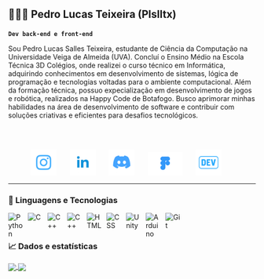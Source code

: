 ## 👨🏻‍💻 Pedro Lucas Teixeira (Plslltx)

**`Dev back-end e front-end`**


Sou Pedro Lucas Salles Teixeira, estudante de Ciência da Computação na Universidade Veiga de Almeida (UVA). Concluí o Ensino Médio na Escola Técnica 3D Colégios, onde realizei o curso técnico em Informática, adquirindo conhecimentos em desenvolvimento de sistemas, lógica de programação e tecnologias voltadas para o ambiente computacional. Além da formação técnica, possuo expecialização em desenvolvimento de jogos e robótica, realizados na Happy Code de Botafogo. Busco aprimorar minhas habilidades na área de desenvolvimento de software e contribuir com soluções criativas e eficientes para desafios tecnológicos.

<br/>
<br/>

<!-- Social icons section -->
<p align="center"> 
  <!--Instagram-->
  <a href="https://instagram.com/p.lzinn"><img width="52px" alt="Instagram" title="Instagram" src="https://github.com/Plslltx/Plslltx/blob/740b5c044ef85772f2755ecd1d7287e3d52caf8b/Icons%20portfolio/Instagram.png"/></a>
  &#8287;&#8287;&#8287;&#8287;&#8287;
  <!--LinkedIn-->
  <a href="https://www.linkedin.com/in/pedro-lucas-teixeira-777a29320/?skipRedirect=true"><img width="52px" alt="LinkedIn" title="LinkedIn" src="https://github.com/Plslltx/Plslltx/blob/740b5c044ef85772f2755ecd1d7287e3d52caf8b/Icons%20portfolio/Linkedin.png"/></a>
  &#8287;&#8287;&#8287;&#8287;&#8287; 
  <!--Discord-->
  <a href="https://discord.com/users/p3droluk45"><img width="52px" alt="Discord" title="Discord" src="https://github.com/Plslltx/Plslltx/blob/740b5c044ef85772f2755ecd1d7287e3d52caf8b/Icons%20portfolio/Discord.png"/></a>
  &#8287;&#8287;&#8287;&#8287;&#8287; 
  <!--figma-->
  <a href="https://www.figma.com/files/team/1533682264024420928/user/1533682259327800106?fuid=1533682259327800106" alt="figma" title="figma"><img width="70px" src="https://github.com/Plslltx/Plslltx/blob/3b7125b9500915e7045faf001e209420ec08f3f9/Icons%20portfolio/figma.png"/></a>
  &#8287;&#8287;&#8287;&#8287;&#8287;
  <!--Dev.to-->
  <a href="https://dev.to/plslltx" alt="Devto" title="Devto"><img width="52px" src="https://github.com/Plslltx/Plslltx/blob/bd3ff0a20e87b26dcfe0d952a030c68515aef1a2/Icons%20portfolio/devto.png"/></a>
  &#8287;&#8287;&#8287;&#8287;&#8287;
</p>


---

### 🤖 Linguagens e Tecnologias


<img 
    align="left" 
    alt="Python" 
    title="Python"
    width="30px" 
    style="padding-right: 10px;" 
    src="https://cdn.jsdelivr.net/gh/devicons/devicon@latest/icons/python/python-original.svg" 
/>


<img
    align="left" 
    alt="C" 
    title="C"
    width="30px" 
    style="padding-right: 10px;"
    src="https://cdn.jsdelivr.net/gh/devicons/devicon@latest/icons/c/c-original.svg" 
/>          

<img 
    align="left" 
    alt="C++" 
    title="C++"
    width="30px" 
    style="padding-right: 10px;" 
    src="https://cdn.jsdelivr.net/gh/devicons/devicon@latest/icons/cplusplus/cplusplus-plain.svg" 
/>

<img 
    align="left" 
    alt="C++" 
    title="C++"
    width="30px" 
    style="padding-right: 10px;" 
    src="https://cdn.jsdelivr.net/gh/devicons/devicon@latest/icons/java/java-original.svg" 
/>

<img 
    align="left" 
    alt="HTML"
    title="HTML" 
    width="30px" 
    style="padding-right: 10px;" 
    src="https://cdn.jsdelivr.net/gh/devicons/devicon@latest/icons/html5/html5-original.svg" 
/>
<img 
    align="left" 
    alt="CSS" 
    title="CSS"
    width="30px" 
    style="padding-right: 10px;" 
    src="https://cdn.jsdelivr.net/gh/devicons/devicon@latest/icons/css3/css3-original.svg" 
/>


 <img
     align="left" 
     alt="Unity" 
     title="Unity"
     width="30px" 
     style="padding-right: 10px;" 
   src="https://cdn.jsdelivr.net/gh/devicons/devicon@latest/icons/unity/unity-original.svg" />


<img
    align="left" 
    alt="Arduino" 
    title="Arduino"
    width="30px" 
    style="padding-right: 10px;" 
  src="https://cdn.jsdelivr.net/gh/devicons/devicon@latest/icons/arduino/arduino-original.svg" />
             
          

<img 
    align="left" 
    alt="Git" 
    title="Git"
    width="30px" 
    style="padding-right: 10px;" 
    src="https://cdn.jsdelivr.net/gh/devicons/devicon@latest/icons/git/git-original.svg" 
/>




<br/>
<br/>


### 📈 Dados e estatísticas


  <a href="https://github.com/plslltx/github-readme-stats">
  <img height=200 align="center" src="https://github-readme-stats.vercel.app/api?username=plslltx&show_icons=true&theme=tokyonight&include_all_commits=true)" />
</a>
<a href="https://github.com/plslltx/convoychat">
  <img height=200 align="center" src="https://github-readme-stats.vercel.app/api/top-langs?username=plslltx&layout=compact&langs_count=8&card_width=320&show_icons=true&theme=tokyonight&include_all_commits=true)" />
</a>

<br/>
<br/>



</div>
